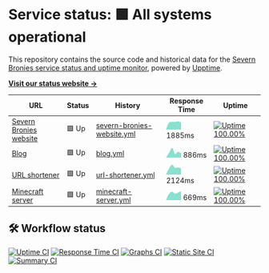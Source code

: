 # Service status: <!--live status--> **🟩 All systems operational**

This repository contains the source code and historical data for the [Severn Bronies service status and uptime monitor](https://severnbronies.github.io/status), powered by [Upptime](https://github.com/upptime/upptime).

[**Visit our status website →**](https://severnbronies.github.io/status)

<!--start: status pages-->
<!-- This summary is generated by Upptime (https://github.com/upptime/upptime) -->
<!-- Do not edit this manually, your changes will be overwritten -->

| URL                                                   | Status | History                                                                                                                 | Response Time                                                                                | Uptime                                                                                                                                                                                                                                                 |
| ----------------------------------------------------- | ------ | ----------------------------------------------------------------------------------------------------------------------- | -------------------------------------------------------------------------------------------- | ------------------------------------------------------------------------------------------------------------------------------------------------------------------------------------------------------------------------------------------------------ |
| [Severn Bronies website](https://severnbronies.co.uk) | 🟩 Up  | [severn-bronies-website.yml](https://github.com/severnbronies/status/commits/master/history/severn-bronies-website.yml) | <img alt="Response time graph" src="./graphs/severn-bronies-website.png" height="20"> 1885ms | [![Uptime 100.00%](https://img.shields.io/endpoint?url=https%3A%2F%2Fraw.githubusercontent.com%2Fsevernbronies%2Fstatus%2Fmaster%2Fapi%2Fsevern-bronies-website%2Fuptime.json)](https://severnbronies.github.io/status/history/severn-bronies-website) |
| [Blog](https://blog.severnbronies.co.uk)              | 🟩 Up  | [blog.yml](https://github.com/severnbronies/status/commits/master/history/blog.yml)                                     | <img alt="Response time graph" src="./graphs/blog.png" height="20"> 886ms                    | [![Uptime 100.00%](https://img.shields.io/endpoint?url=https%3A%2F%2Fraw.githubusercontent.com%2Fsevernbronies%2Fstatus%2Fmaster%2Fapi%2Fblog%2Fuptime.json)](https://severnbronies.github.io/status/history/blog)                                     |
| [URL shortener](https://svrnbrn.es)                   | 🟩 Up  | [url-shortener.yml](https://github.com/severnbronies/status/commits/master/history/url-shortener.yml)                   | <img alt="Response time graph" src="./graphs/url-shortener.png" height="20"> 2124ms          | [![Uptime 100.00%](https://img.shields.io/endpoint?url=https%3A%2F%2Fraw.githubusercontent.com%2Fsevernbronies%2Fstatus%2Fmaster%2Fapi%2Furl-shortener%2Fuptime.json)](https://severnbronies.github.io/status/history/url-shortener)                   |
| [Minecraft server](https://mc.severnbronies.co.uk)    | 🟩 Up  | [minecraft-server.yml](https://github.com/severnbronies/status/commits/master/history/minecraft-server.yml)             | <img alt="Response time graph" src="./graphs/minecraft-server.png" height="20"> 669ms        | [![Uptime 100.00%](https://img.shields.io/endpoint?url=https%3A%2F%2Fraw.githubusercontent.com%2Fsevernbronies%2Fstatus%2Fmaster%2Fapi%2Fminecraft-server%2Fuptime.json)](https://severnbronies.github.io/status/history/minecraft-server)             |

<!--end: status pages-->

## 🛠️ Workflow status

[![Uptime CI](https://github.com/koj-co/upptime/workflows/Uptime%20CI/badge.svg)](https://github.com/koj-co/upptime/actions?query=workflow%3A%22Uptime+CI%22)
[![Response Time CI](https://github.com/koj-co/upptime/workflows/Response%20Time%20CI/badge.svg)](https://github.com/koj-co/upptime/actions?query=workflow%3A%22Response+Time+CI%22)
[![Graphs CI](https://github.com/koj-co/upptime/workflows/Graphs%20CI/badge.svg)](https://github.com/koj-co/upptime/actions?query=workflow%3A%22Graphs+CI%22)
[![Static Site CI](https://github.com/koj-co/upptime/workflows/Static%20Site%20CI/badge.svg)](https://github.com/koj-co/upptime/actions?query=workflow%3A%22Static+Site+CI%22)
[![Summary CI](https://github.com/koj-co/upptime/workflows/Summary%20CI/badge.svg)](https://github.com/koj-co/upptime/actions?query=workflow%3A%22Summary+CI%22)
